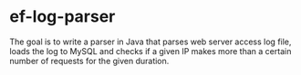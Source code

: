# ef-log-parser

The goal is to write a parser in Java that parses web server access log file, loads the log to MySQL and checks if a given IP makes more than a certain number of requests for the given duration. 
